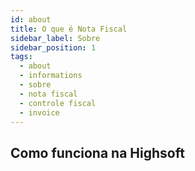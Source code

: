 ```yaml
---
id: about
title: O que é Nota Fiscal
sidebar_label: Sobre
sidebar_position: 1
tags:
  - about
  - informations
  - sobre
  - nota fiscal
  - controle fiscal
  - invoice
---
```


## Como funciona na Highsoft
